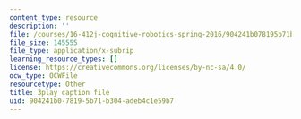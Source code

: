 ```yaml
---
content_type: resource
description: ''
file: /courses/16-412j-cognitive-robotics-spring-2016/904241b078195b71b304adeb4c1e59b7_xmImNoDc9Z4.vtt
file_size: 145555
file_type: application/x-subrip
learning_resource_types: []
license: https://creativecommons.org/licenses/by-nc-sa/4.0/
ocw_type: OCWFile
resourcetype: Other
title: 3play caption file
uid: 904241b0-7819-5b71-b304-adeb4c1e59b7
---
```

